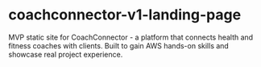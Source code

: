 # coachconnector-v1-landing-page
MVP static site for CoachConnector - a platform that connects health and fitness coaches with clients. Built to gain AWS hands-on skills and showcase real project experience.
